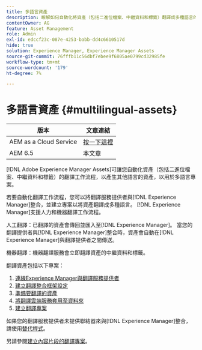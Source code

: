 ```yaml
---
title: 多語言資產
description: 瞭解如何自動化將資產（包括二進位檔案、中繼資料和標籤）翻譯成多種語言的工作流程。
contentOwner: AG
feature: Asset Management
role: Admin
exl-id: edccf23c-087e-4253-babb-dd4c6610517d
hide: true
solution: Experience Manager, Experience Manager Assets
source-git-commit: 76fffb11c56dbf7ebee9f6805ae0799cd32985fe
workflow-type: tm+mt
source-wordcount: '179'
ht-degree: 7%

---
```


# 多語言資產 {#multilingual-assets}

| 版本 | 文章連結 |
| -------- | ---------------------------- |
| AEM as a Cloud Service  | [按一下這裡](https://experienceleague.adobe.com/docs/experience-manager-cloud-service/content/assets/admin/translate-assets.html?lang=zh-Hant) |
| AEM 6.5 | 本文章 |

[!DNL Adobe Experience Manager Assets]可讓您自動化資產（包括二進位檔案、中繼資料和標籤）的翻譯工作流程，以產生其他語言的資產，以用於多語言專案。

若要自動化翻譯工作流程，您可以將翻譯服務提供者與[!DNL Experience Manager]整合，並建立專案以將資產翻譯成多種語言。 [!DNL Experience Manager]支援人力和機器翻譯工作流程。

人工翻譯：已翻譯的資產會傳回並匯入至[!DNL Experience Manager]。 當您的翻譯提供者與[!DNL Experience Manager]整合時，資產會自動在[!DNL Experience Manager]與翻譯提供者之間傳送。

機器翻譯：機器翻譯服務會立即翻譯資產的中繼資料和標籤。

翻譯資產包括以下專案：

1. [連線Experience Manager與翻譯服務提供者](/help/sites-administering/tc-tic.md#connecting-to-a-translation-service-provider)
1. [建立翻譯整合框架設定](/help/sites-administering/tc-tic.md)
1. [準備要翻譯的資產](preparing-assets-for-translation.md)
1. [將翻譯雲端服務套用至資料夾](transition-cloud-services.md)
1. [建立翻譯專案](translation-projects.md)

如果您的翻譯服務提供者未提供聯結器來與[!DNL Experience Manager]整合，請使用[替代程式](/help/sites-administering/tc-manage.md#exporting-a-translation-job)。

另請參閱[建立內容片段的翻譯專案](creating-translation-projects-for-content-fragments.md)。

